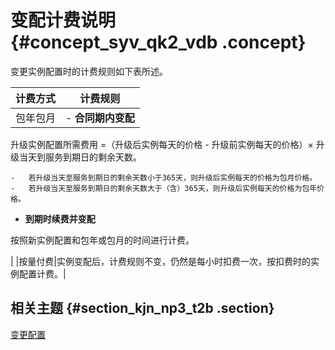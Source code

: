 # 变配计费说明 {#concept_syv_qk2_vdb .concept}

变更实例配置时的计费规则如下表所述。

|计费方式|计费规则|
|----|----|
|包年包月| -   **合同期内变配**

升级实例配置所需费用 =（升级后实例每天的价格 - 升级前实例每天的价格）× 升级当天到服务到期日的剩余天数。

    -   若升级当天至服务到期日的剩余天数小于365天，则升级后实例每天的价格为包月价格。
    -   若升级当天至服务到期日的剩余天数大于（含）365天，则升级后实例每天的价格为包年价格。
-   **到期时续费并变配**

按照新实例配置和包年或包月的时间进行计费。


 |
|按量付费|实例变配后，计费规则不变，仍然是每小时扣费一次，按扣费时的实例配置计费。|

## 相关主题 {#section_kjn_np3_t2b .section}

[变更配置](../../../../intl.zh-CN/用户指南/实例管理/变更配置.md)

